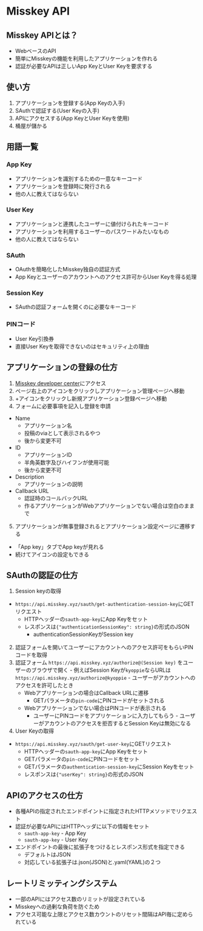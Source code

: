 # Misskey API
## Misskey APIとは？
* WebベースのAPI
* 簡単にMisskeyの機能を利用したアプリケーションを作れる
* 認証が必要なAPIは正しいApp KeyとUser Keyを要求する

## 使い方
1. アプリケーションを登録する(App Keyの入手)
2. SAuthで認証する(User Keyの入手)
3. APIにアクセスする(App KeyとUser Keyを使用)
3. 桶屋が儲かる

## 用語一覧
### App Key
* アプリケーションを識別するための一意なキーコード
* アプリケーションを登録時に発行される
* 他の人に教えてはならない

### User Key
* アプリケーションと連携したユーザーに値付けられたキーコード
* アプリケーションを利用するユーザーのパスワードみたいなもの
* 他の人に教えてはならない

### SAuth
* OAuthを簡略化したMisskey独自の認証方式
* App Keyとユーザーのアカウントへのアクセス許可からUser Keyを得る処理

### Session Key
* SAuthの認証フォームを開くのに必要なキーコード

### PINコード
* User Key引換券
* 直接User Keyを取得できないのはセキュリティ上の理由

## アプリケーションの登録の仕方
1. [Misskey developer center](http://dev.misskey.xyz)にアクセス
2. ページ右上のアイコンをクリックしアプリケーション管理ページへ移動
3. +アイコンをクリックし新規アプリケーション登録ページへ移動
4. フォームに必要事項を記入し登録を申請
  - Name
    - アプリケーション名
    - 投稿のviaとして表示されるやつ
    - 後から変更不可
  - ID
    - アプリケーションID
    - 半角英数字及びハイフンが使用可能
    - 後から変更不可
  - Description
    - アプリケーションの説明
  - Callback URL
    - 認証時のコールバックURL
    - 作るアプリケーションがWebアプリケーションでない場合は空白のままで
5. アプリケーションが無事登録されるとアプリケーション設定ページに遷移する
  - 「App key」タブでApp keyが見れる
  - 続けてアイコンの設定もできる

## SAuthの認証の仕方
1. Session keyの取得
  - `https://api.misskey.xyz/sauth/get-authentication-session-key`にGETリクエスト
    - HTTPヘッダーの`sauth-app-key`にApp Keyをセット
    - レスポンスは`{"authenticationSessionKey": string}`の形式のJSON
      - authenticationSessionKeyがSession key
2. 認証フォームを開いてユーザーにアカウントへのアクセス許可をもらいPINコードを取得
  1. 認証フォーム `https://api.misskey.xyz/authorize@(Session key)` をユーザーのブラウザで開く
    - 例えばSession Keyが`kyoppie`ならURLは`https://api.misskey.xyz/authorize@kyoppie`
    - ユーザーがアカウントへのアクセスを許可したとき
      - Webアプリケーションの場合はCallback URLに遷移
        - GETパラメータの`pin-code`にPINコードがセットされる
      - Webアプリケーションでない場合はPINコードが表示される
        - ユーザーにPINコードをアプリケーションに入力してもらう
    - ユーザーがアカウントのアクセスを拒否するとSession Keyは無効になる
3. User Keyの取得
  - `https://api.misskey.xyz/sauth/get-user-key`にGETリクエスト
    - HTTPヘッダーの`sauth-app-key`にApp Keyをセット
    - GETパラメータの`pin-code`にPINコードをセット
    - GETパラメータの`authentication-session-key`にSession Keyをセット
    - レスポンスは`{"userKey": string}`の形式のJSON

## APIのアクセスの仕方
* 各種APIの指定されたエンドポイントに指定されたHTTPメソッドでリクエスト
* 認証が必要なAPIにはHTTPヘッダに以下の情報をセット
  * `sauth-app-key` - App Key
  * `sauth-app-key` - User Key
* エンドポイントの最後に拡張子をつけるとレスポンス形式を指定できる
  * デフォルトはJSON
  * 対応している拡張子は.json(JSON)と.yaml(YAML)の２つ

## レートリミッティングシステム
* 一部のAPIにはアクセス数のリミットが設定されている
* Misskeyへの過剰な負荷を防ぐため
* アクセス可能な上限とアクセス数カウントのリセット間隔はAPI毎に定められている
